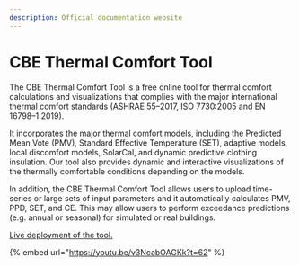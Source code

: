 ```yaml
---
description: Official documentation website
---
```


# CBE Thermal Comfort Tool

The CBE Thermal Comfort Tool is a free online tool for thermal comfort calculations and visualizations that complies with the major international thermal comfort standards \(ASHRAE 55–2017, ISO 7730:2005 and EN 16798–1:2019\).

It incorporates the major thermal comfort models, including the Predicted Mean Vote \(PMV\), Standard Effective Temperature \(SET\), adaptive models, local discomfort models, SolarCal, and dynamic predictive clothing insulation. Our tool also provides dynamic and interactive visualizations of the thermally comfortable conditions depending on the models.

In addition, the CBE Thermal Comfort Tool allows users to upload time-series or large sets of input parameters and it automatically calculates PMV, PPD, SET, and CE. This may allow users to perform exceedance predictions \(e.g. annual or seasonal\) for simulated or real buildings.

[Live deployment of the tool.](http://comfort.cbe.berkeley.edu/)

{% embed url="https://youtu.be/v3NcabOAGKk?t=62" %}



